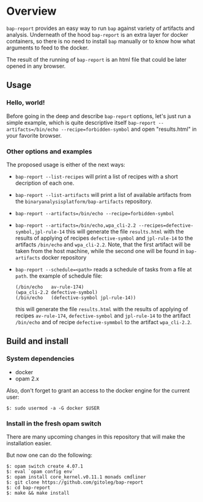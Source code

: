 
# Overview

`bap-report` provides an easy way to run `bap` against variety of artifacts and analysis.
Underneath of the hood `bap-report` is an extra layer for docker containers, so there is no
need to install `bap` manually or to know how what arguments to feed to the docker.

The result of the running of `bap-report` is an html file that could be later opened
in any browser.

## Usage

### Hello, world!

Before going in the deep and describe `bap-report` options, let's just run a
simple example, which is quite descriptive itself
`bap-report --artifacts=/bin/echo --recipe=forbidden-symbol`
and open "results.html" in your favorite browser.

### Other options and examples
The proposed usage is either of the next ways:

- `bap-report --list-recipes` will print a list of recipes with a short decription of each one.

- `bap-report --list-artifacts` will print a list of available artifacts from the
  `binaryanalysisplatform/bap-artifacts` repository.

- `bap-report --artifacts=/bin/echo --recipe=forbidden-symbol`

- `bap-report --artifacts=/bin/echo,wpa_cli-2.2 --recipes=defective-symbol,jpl-rule-14`
  this will generate the file `results.html` with the results of applying
  of recipes `defective-symbol` and `jpl-rule-14`  to the artifacts `/bin/echo` and `wpa_cli-2.2`.
  Note, that the first artifact will be taken from the host machine, while the second
  one will be found in `bap-artifacts` docker repository

- `bap-report --schedule=<path>`
  reads a schedule of tasks from a file at `path`.
  the example of schedule file:
  ```
  (/bin/echo   av-rule-174)
  (wpa_cli-2.2 defective-symbol)
  (/bin/echo   (defective-symbol jpl-rule-14))
  ```
  this will generate the file `results.html`  with the results of applying
  of recipes `av-rule-174`, `defective-symbol` and `jpl-rule-14` to the
  artifact `/bin/echo`
  and of recipe `defective-symmbol` to the artifact `wpa_cli-2.2`.


## Build and install

### System dependencies
- docker
- opam 2.x

Also, don't forget to grant an access to the docker engine for the current user:
```
$: sudo usermod -a -G docker $USER
```

### Install in the fresh opam switch
There are many upcoming changes in this repository that will make
the installation easier.

But now one can do the following:

```
$: opam switch create 4.07.1
$: eval `opam config env`
$: opam install core_kernel.v0.11.1 monads cmdliner
$: git clone https://github.com/gitoleg/bap-report
$: cd bap-report
$: make && make install
```

